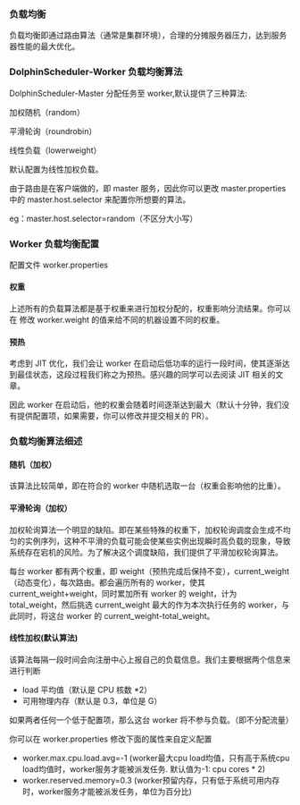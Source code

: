 ### 负载均衡

负载均衡即通过路由算法（通常是集群环境），合理的分摊服务器压力，达到服务器性能的最大优化。

### DolphinScheduler-Worker 负载均衡算法

DolphinScheduler-Master 分配任务至 worker,默认提供了三种算法:

加权随机（random）

平滑轮询（roundrobin）

线性负载（lowerweight）

默认配置为线性加权负载。

由于路由是在客户端做的，即 master 服务，因此你可以更改 master.properties 中的 master.host.selector 来配置你所想要的算法。

eg：master.host.selector=random（不区分大小写）

### Worker 负载均衡配置

配置文件 worker.properties

#### 权重

上述所有的负载算法都是基于权重来进行加权分配的，权重影响分流结果。你可以在 修改 worker.weight 的值来给不同的机器设置不同的权重。

#### 预热

考虑到 JIT 优化，我们会让 worker 在启动后低功率的运行一段时间，使其逐渐达到最佳状态，这段过程我们称之为预热。感兴趣的同学可以去阅读 JIT 相关的文章。

因此 worker 在启动后，他的权重会随着时间逐渐达到最大（默认十分钟，我们没有提供配置项，如果需要，你可以修改并提交相关的 PR）。

### 负载均衡算法细述

#### 随机（加权）

该算法比较简单，即在符合的 worker 中随机选取一台（权重会影响他的比重）。

#### 平滑轮询（加权）

加权轮询算法一个明显的缺陷。即在某些特殊的权重下，加权轮询调度会生成不均匀的实例序列，这种不平滑的负载可能会使某些实例出现瞬时高负载的现象，导致系统存在宕机的风险。为了解决这个调度缺陷，我们提供了平滑加权轮询算法。

每台 worker 都有两个权重，即 weight（预热完成后保持不变），current_weight（动态变化），每次路由。都会遍历所有的 worker，使其 current_weight+weight，同时累加所有 worker 的 weight，计为  total_weight，然后挑选 current_weight 最大的作为本次执行任务的 worker，与此同时，将这台 worker 的 current_weight-total_weight。

#### 线性加权(默认算法)

该算法每隔一段时间会向注册中心上报自己的负载信息。我们主要根据两个信息来进行判断

* load 平均值（默认是 CPU 核数 *2）
* 可用物理内存（默认是 0.3，单位是 G）

如果两者任何一个低于配置项，那么这台 worker 将不参与负载。（即不分配流量）

你可以在 worker.properties 修改下面的属性来自定义配置

* worker.max.cpu.load.avg=-1 (worker最大cpu load均值，只有高于系统cpu load均值时，worker服务才能被派发任务. 默认值为-1: cpu cores * 2)
* worker.reserved.memory=0.3 (worker预留内存，只有低于系统可用内存时，worker服务才能被派发任务，单位为百分比)

